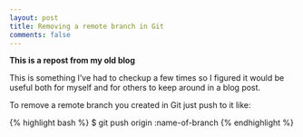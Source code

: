 ```yaml
---
layout: post
title: Removing a remote branch in Git
comments: false
---
```


**This is a repost from my old blog**

This is something I’ve had to checkup a few times so I figured it would be useful both for myself and for others to keep around in a blog post.

To remove a remote branch you created in Git just push to it like:

{% highlight bash %}
$ git push origin :name-of-branch
{% endhighlight %}

